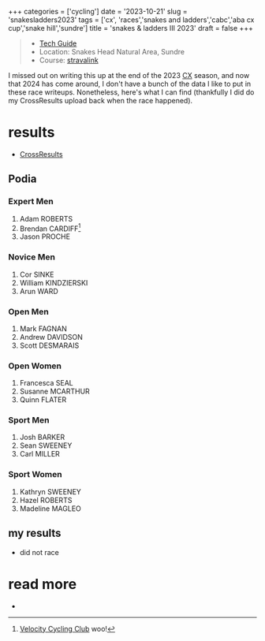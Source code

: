 +++
categories = ['cycling']
date = '2023-10-21'
slug = 'snakesladders2023'
tags = ['cx', 'races','snakes and ladders','cabc','aba cx cup','snake hill','sundre']
title = 'snakes & ladders III 2023'
draft = false
+++

> * [Tech Guide](https://docs.google.com/document/d/1XyrN2tg1PjTT6lNv1o3xg7ECCAtbaQT-mj0UxuwGTmE/edit?usp=sharing)
> * Location: Snakes Head Natural Area, Sundre
> * Course: [stravalink](http://www.strava.com/segments/35705305)

I missed out on writing this up at the end of the 2023 [CX](../cx/) season, and now that 2024 has come around, I don't have a bunch of the data I like to put in these race writeups. Nonetheless, here's what I can find (thankfully I did do my CrossResults upload back when the race happened).

# results

* [CrossResults](https://www.crossresults.com/race/11919)

## Podia

### Expert Men

1. Adam ROBERTS
2. Brendan CARDIFF[^1]
3. Jason PROCHE

[^1]: [Velocity Cycling Club](../vcc/) woo!

### Novice Men

1. Cor SINKE
2. William KINDZIERSKI
3. Arun WARD

### Open Men

1. Mark FAGNAN
2. Andrew DAVIDSON
3. Scott DESMARAIS

### Open Women

1. Francesca SEAL
2. Susanne MCARTHUR
3. Quinn FLATER

### Sport Men

1. Josh BARKER
2. Sean SWEENEY
3. Carl MILLER

### Sport Women

1. Kathryn SWEENEY
2. Hazel ROBERTS
3. Madeline MAGLEO

## my results

* did not race

# read more

* 